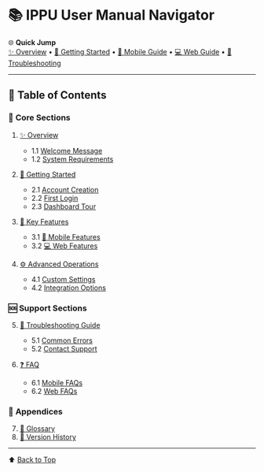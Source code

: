 # 📚 IPPU User Manual Navigator

🌐 **Quick Jump**  
[✨ Overview](#overview) • [🚀 Getting Started](#getting-started) • [📱 Mobile Guide](#mobile-guide) • [💻 Web Guide](#web-guide) • [🔧 Troubleshooting](#troubleshooting)

---

## 🎯 Table of Contents

### 📖 **Core Sections**
1. [✨ Overview](#overview)  
   - 1.1 [Welcome Message](#welcome-message)  
   - 1.2 [System Requirements](#system-requirements)

2. [🚀 Getting Started](#getting-started)  
   - 2.1 [Account Creation](#account-creation)  
   - 2.2 [First Login](#first-login)  
   - 2.3 [Dashboard Tour](#dashboard-tour)

3. [🌟 Key Features](#key-features)  
   - 3.1 [📱 Mobile Features](#mobile-features)  
   - 3.2 [💻 Web Features](#web-features)

4. [⚙️ Advanced Operations](#advanced-operations)  
   - 4.1 [Custom Settings](#custom-settings)  
   - 4.2 [Integration Options](#integration-options)

### 🆘 **Support Sections**
5. [🔧 Troubleshooting Guide](#troubleshooting)  
   - 5.1 [Common Errors](#common-errors)  
   - 5.2 [Contact Support](#contact-support)

6. [❓ FAQ](#faq)  
   - 6.1 [Mobile FAQs](#mobile-faq)  
   - 6.2 [Web FAQs](#web-faq)

### 📎 **Appendices**
7. [📜 Glossary](#glossary)  
8. [🔄 Version History](#version-history)

---

⬆️ [Back to Top](#-ippu-user-manual-navigator)